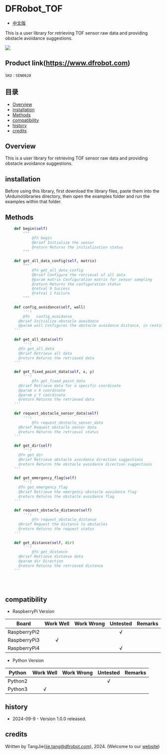 # DFRobot_TOF
- [中文版](./README_CN.md)

This is a user library for retrieving TOF sensor raw data and providing obstacle avoidance suggestions.

![](./resources/images/SEN0628.png)

## Product link(https://www.dfrobot.com)

    SKU：SEN0628

## 目录

* [Overview](#Overview)
* [installation](#installation)
* [Methods](#Methods)
* [compatibility](#compatibility)
* [history](#history)
* [credits](#credits)

## Overview
This is a user library for retrieving TOF sensor raw data and providing obstacle avoidance suggestions.

## installation

Before using this library, first download the library files, paste them into the \Arduino\libraries directory, then open the examples folder and run the examples within that folder.

## Methods

```python
    def begin(self)
        """
            @fn begin
            @brief Initialize the sensor
            @return Returns the initialization status
        """
  
    def get_all_data_config(self, matrix)
        """
            @fn get_all_data_config
            @brief Configure the retrieval of all data
            @param matrix Configuration matrix for sensor sampling
            @return Returns the configuration status
            @retval 0 Success
            @retval 1 Failure
        """
  
    def config_avoidance(self, wall)
        '''!
        @fn   config_avoidance
      @brief Initialize obstacle avoidance
      @param wall Configures the obstacle avoidance distance, in centimeters
    '''
      
    def get_all_data(self)
        '''!
      @fn get_all_data
      @brief Retrieve all data
      @return Returns the retrieved data
    '''
    
    def get_fixed_point_data(self, x, y)
        '''!
            @fn get_fixed_point_data
      @brief Retrieve data for a specific coordinate
      @param x X coordinate
      @param y Y coordinate
      @return Returns the retrieved data
    '''
    
    def request_obstacle_sensor_data(self)
        '''!
            @fn request_obstacle_sensor_data
      @brief Request obstacle sensor data
      @return Returns the retrieval status
    '''
    
    def get_dir(self)
        '''!
      @fn get_dir
      @brief Retrieve obstacle avoidance direction suggestions
      @return Returns the obstacle avoidance direction suggestions
    '''
    
    def get_emergency_flag(self)
        '''!
      @fn get_emergency_flag
      @brief Retrieve the emergency obstacle avoidance flag
      @return Returns the obstacle avoidance flag
    '''
    
    def request_obstacle_distance(self)
        '''!
            @fn request_obstacle_distance
      @brief Request the distance to obstacles
      @return Returns the request status
    '''
    
    def get_distance(self, dir)
        '''!
            @fn get_distance
      @brief Retrieve distance data
      @param dir Direction
      @return Returns the retrieved distance
    '''
  

  
```

## compatibility

* RaspberryPi Version

| Board        | Work Well | Work Wrong | Untested | Remarks |
| ------------ | :-------: | :--------: | :------: | ------- |
| RaspberryPi2 |           |            |    √     |         |
| RaspberryPi3 |     √     |            |          |         |
| RaspberryPi4 |           |            |     √    |         |

* Python Version

| Python  | Work Well | Work Wrong | Untested | Remarks |
| ------- | :-------: | :--------: | :------: | ------- |
| Python2 |           |            |    √     |         |
| Python3 |     √     |            |          |         |


## history

- 2024-09-9 - Version 1.0.0 released.

## credits

Written by TangJie(jie.tang@dfrobot.com), 2024. (Welcome to our [website](https://www.dfrobot.com/))





